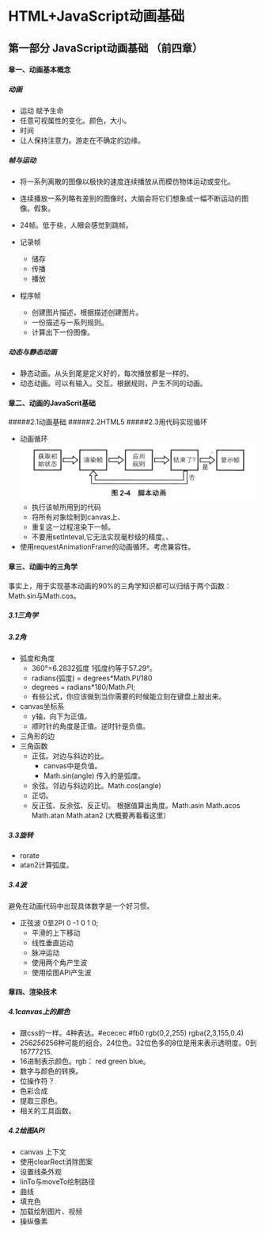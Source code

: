 # HTML+JavaScript动画基础

## 第一部分 JavaScript动画基础 （前四章）

#### 章一、动画基本概念
##### 动画
* 运动 赋予生命
* 任意可视属性的变化。颜色，大小。
* 时间 
* 让人保持注意力。游走在不确定的边缘。

##### 帧与运动  
* 将一系列离散的图像以极快的速度连续播放从而模仿物体运动或变化。
* 连续播放一系列略有差别的图像时，大脑会将它们想象成一幅不断运动的图像。假象。
* 24帧。低于些，人眼会感觉到跳帧。

* 记录帧
    * 储存
    * 传播
    * 播放 
* 程序帧
    * 创建图片描述，根据描述创建图片。
    * 一份描述与一系列规则。
    * 计算出下一份图像。 

##### 动态与静态动画
* 静态动画。从头到尾是定义好的，每次播放都是一样的。
* 动态动画。可以有输入。交互。根据规则，产生不同的动画。 

#### 章二、动画的JavaScrit基础
#####2.1动画基础
#####2.2HTML5
#####2.3用代码实现循环
* 动画循环
![示意图](img/2_1.png)
    * 执行该帧所用到的代码
    * 将所有对象绘制到canvas上、
    * 重复这一过程渲染下一帧。
    * 不要用setInteval,它无法实现毫秒级的精度。、
* 使用requestAnimationFrame的动画循环。考虑兼容性。

#### 章三、动画中的三角学
事实上，用于实现基本动画的90%的三角学知识都可以归结于两个函数：Math.sin与Math.cos。

##### 3.1三角学
##### 3.2角
* 弧度和角度
    * 360°=6.2832弧度  1弧度约等于57.29°。
    * radians(弧度) = degrees*Math.PI/180
    * degrees = radians*180/Math.PI; 
    * 有些公式，你应该做到当你需要的时候能立刻在键盘上敲出来。
* canvas坐标系
    * y轴，向下为正值。
    * 顺时针的角度是正值。逆时针是负值。
* 三角形的边
* 三角函数
    * 正弦。对边与斜边的比。
        * canvas中是负值。
        * Math.sin(angle) 传入的是弧度。
    * 余弦。邻边与斜边的比。Math.cos(angle)
    * 正切。
    * 反正弦、反余弦、反正切。  根据值算出角度。Math.asin Math.acos Math.atan Math.atan2 (大概要再看看这里）

##### 3.3旋转
* rorate
* atan2计算弧度。

##### 3.4波
避免在动画代码中出现具体数字是一个好习惯。
* 正弦波 0至2PI 0 -1 0 1 0;
    * 平滑的上下移动
    * 线性垂直运动
    * 脉冲运动
    * 使用两个角产生波
    * 使用绘图API产生波

#### 章四、渲染技术
##### 4.1canvas上的颜色
* 跟css的一样。4种表达。#ececec #fb0 rgb(0,2,255) rgba(2,3,155,0.4)
* 256*256*256种可能的组合。24位色。32位色多的8位是用来表示透明度。0到16777215.
* 16进制表示颜色。rgb： red green blue。
* 数字与颜色的转换。
* 位操作符？
* 色彩合成
* 提取三原色。
* 相关的工具函数。

##### 4.2绘图API
* canvas 上下文
* 使用clearRect消除图案
* 设置线条外观
* linTo与moveTo绘制路径
* 曲线
* 填充色
* 加载绘制图片、视频
* 操纵像素


 


